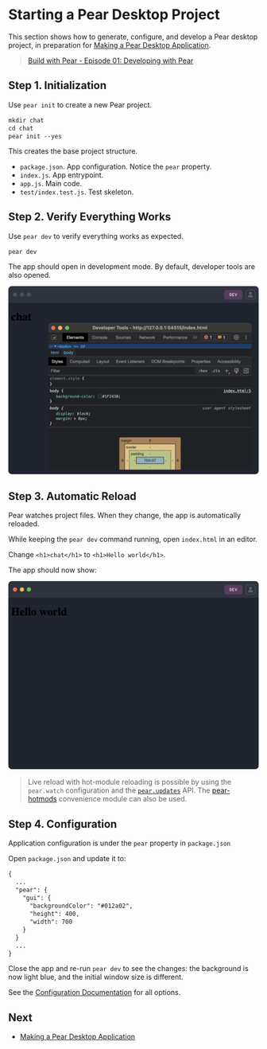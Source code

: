 # Starting a Pear Desktop Project

This section shows how to generate, configure, and develop a Pear desktop project, in preparation for [Making a Pear Desktop Application](./making-a-pear-desktop-app.md).

> [Build with Pear - Episode 01: Developing with Pear](https://youtu.be/y2G97xz78gU?si=gJ9gNDXrDztXtc4V)

## Step 1. Initialization

Use `pear init` to create a new Pear project.

```
mkdir chat
cd chat
pear init --yes
```

This creates the base project structure.

- `package.json`. App configuration. Notice the `pear` property.
- `index.js`. App entrypoint.
- `app.js`. Main code.
- `test/index.test.js`. Test skeleton.

## Step 2. Verify Everything Works

Use `pear dev` to verify everything works as expected.

```
pear dev
```

The app should open in development mode. By default, developer tools are also opened.

![Running pear dev](../assets/chat-app-1.png)

## Step 3. Automatic Reload

Pear watches project files. When they change, the app is automatically reloaded.

While keeping the `pear dev` command running, open `index.html` in an editor.

Change `<h1>chat</h1>` to `<h1>Hello world</h1>`.

The app should now show:

![Automatic reload](../assets/chat-app-2.png)

> Live reload with hot-module reloading is possible by using the `pear.watch` configuration and the [`pear.updates`](../reference/api.md#pearupdateslistener-async-functionfunction) API. The [pear-hotmods](https://github.com/holepunchto/pear-hotmods) convenience module can also be used.

## Step 4. Configuration

Application configuration is under the `pear` property in `package.json`

Open `package.json` and update it to:

```
{
  ...
  "pear": {
    "gui": {
      "backgroundColor": "#012a02",
      "height": 400,
      "width": 700
    }
  }
  ...
}
```

Close the app and re-run `pear dev` to see the changes:  the background is now light blue, and the initial window size is different.

See the [Configuration Documentation](../reference/configuration.md) for all options.


## Next

* [Making a Pear Desktop Application](./making-a-pear-desktop-app.md)
